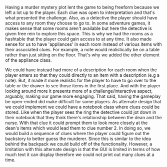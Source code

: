 Having a murder mystery plot lent the game to being freeform because we left a lot up to the player. Each clue was open to interpretation and that's what presented the challenge. Also, as a detective the player should have access to any room they choose to go to. In some adventure games, it makes sense that some rooms aren't available but here the detective is given free rein to explore this space. This is why we had the rooms as a hashtable that the player could gain access to at any time. It also made sense for us to have 'appliances' in each room instead of various items with their associated clues. For example, a note would realistically be on a table rather than just sitting on the floor. That's why we added the other element of the appliance class.

We could have instead had more of a description for each room when the player enters so that they could directly to an item with a description (e.g a note). But, it made it more realistic for the player to have to go over to the table or the drawer to see those items in the first place. And with the player looking around more it presents more of a challenge/interactive aspect, arguably, making our game more engaging. 
That said, having the gameplay be open-ended did make difficult for some players. As alternate design that we could implement we could have a notebook class where clues could be stored. Like when the player sees the ring the detective could jot down in their notebook that they think there's relationship between the dean and the nurse. With that clue it could prompt them to look more closely at the dean's items which would lead them to clue number 2. In doing so, we would build a sequence of clues where the player could figure out the backstory to better guess the murderer. Since this is similar to the idea behind the backpack we could build off of the functionality. However, a limitation with this alternate design is that the GUI is limited in terms of how much text it can display therefore we could not print out many clues at a time. 